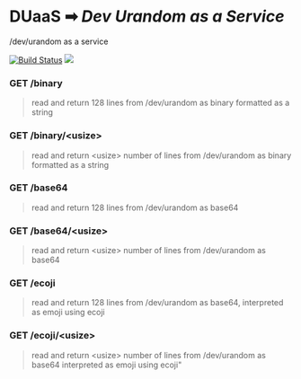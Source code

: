 # **DUaaS** ➡ _Dev Urandom as a Service_
/dev/urandom as a service

[![Build Status](https://drone.jackharrhy.com/api/badges/jackharrhy/DUaaS/status.svg)](https://drone.jackharrhy.com/jackharrhy/DUaaS)
<a href="https://hub.docker.com/r/jackharrhy/duaas"><a href="https://microbadger.com/images/jackharrhy/duaas" title="Get your own image badge on microbadger.com"><img src="https://images.microbadger.com/badges/image/jackharrhy/duaas.svg"></a></a>

### GET /binary

> read and return 128 lines from /dev/urandom as binary
> formatted as a string

### GET /binary/\<usize>

> read and return \<usize> number of lines from
> /dev/urandom as binary formatted as a string

### GET /base64

> read and return 128 lines from /dev/urandom as base64

### GET /base64/\<usize>

> read and return \<usize> number of lines from
> /dev/urandom as base64

### GET /ecoji

> read and return 128 lines from /dev/urandom as base64,
> interpreted as emoji using ecoji

### GET /ecoji/\<usize>

> read and return \<usize> number of lines from
> /dev/urandom as base64 interpreted as emoji using ecoji"

